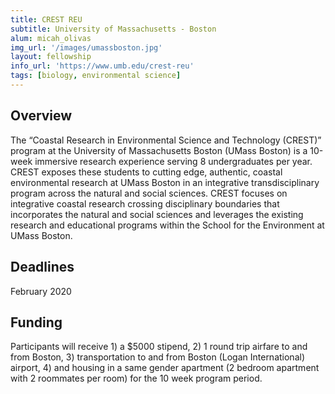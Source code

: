 ```yaml
---
title: CREST REU
subtitle: University of Massachusetts - Boston
alum: micah_olivas
img_url: '/images/umassboston.jpg'
layout: fellowship
info_url: 'https://www.umb.edu/crest-reu'
tags: [biology, environmental science]
---
```

## Overview
The “Coastal Research in Environmental Science and Technology (CREST)” program at the University of Massachusetts Boston (UMass Boston) is a 10-week immersive research experience serving 8 undergraduates per year. CREST exposes these students to cutting edge, authentic, coastal environmental research at UMass Boston in an integrative transdisciplinary program across the natural and social sciences. CREST focuses on integrative coastal research crossing disciplinary boundaries that incorporates the natural and social sciences and leverages the existing research and educational programs within the School for the Environment at UMass Boston.

## Deadlines
February 2020

## Funding
Participants will receive 1) a $5000 stipend, 2) 1 round trip airfare to and from Boston, 3) transportation to and from Boston (Logan International) airport, 4) and housing in a same gender apartment (2 bedroom apartment with 2 roommates per room) for the 10 week program period.
